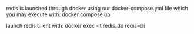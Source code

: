 redis is launched through docker using our docker-compose.yml file which you may execute with:
docker compose up

launch redis client with:
docker exec -it redis_db redis-cli

